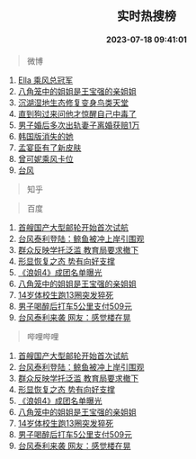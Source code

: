 <div align="center"><h2>实时热搜榜</h2><h4>2023-07-18 09:41:01</h4></div>

> 微博  

1. [Ella 乘风总冠军](https://s.weibo.com/weibo?q=Ella%20%E4%B9%98%E9%A3%8E%E6%80%BB%E5%86%A0%E5%86%9B&t=31&band_rank=1&Refer=top)<br />
2. [八角笼中的姐姐是王宝强的亲姐姐](https://s.weibo.com/weibo?q=%23%E5%85%AB%E8%A7%92%E7%AC%BC%E4%B8%AD%E7%9A%84%E5%A7%90%E5%A7%90%E6%98%AF%E7%8E%8B%E5%AE%9D%E5%BC%BA%E7%9A%84%E4%BA%B2%E5%A7%90%E5%A7%90%23&t=31&band_rank=2&Refer=top)<br />
3. [沉湖湿地生态修复变身鸟类天堂](https://s.weibo.com/weibo?q=%23%E6%B2%89%E6%B9%96%E6%B9%BF%E5%9C%B0%E7%94%9F%E6%80%81%E4%BF%AE%E5%A4%8D%E5%8F%98%E8%BA%AB%E9%B8%9F%E7%B1%BB%E5%A4%A9%E5%A0%82%23&t=31&band_rank=3&Refer=top)<br />
4. [直到狗过来问他才惊醒自己中毒了](https://s.weibo.com/weibo?q=%E7%9B%B4%E5%88%B0%E7%8B%97%E8%BF%87%E6%9D%A5%E9%97%AE%E4%BB%96%E6%89%8D%E6%83%8A%E9%86%92%E8%87%AA%E5%B7%B1%E4%B8%AD%E6%AF%92%E4%BA%86&t=31&band_rank=4&Refer=top)<br />
5. [男子婚后多次出轨妻子离婚获赔1万](https://s.weibo.com/weibo?q=%23%E7%94%B7%E5%AD%90%E5%A9%9A%E5%90%8E%E5%A4%9A%E6%AC%A1%E5%87%BA%E8%BD%A8%E5%A6%BB%E5%AD%90%E7%A6%BB%E5%A9%9A%E8%8E%B7%E8%B5%941%E4%B8%87%23&t=31&band_rank=5&Refer=top)<br />
6. [韩国版消失的她](https://s.weibo.com/weibo?q=%23%E9%9F%A9%E5%9B%BD%E7%89%88%E6%B6%88%E5%A4%B1%E7%9A%84%E5%A5%B9%23&t=31&band_rank=6&Refer=top)<br />
7. [孟宴臣有了新皮肤](https://s.weibo.com/weibo?q=%E5%AD%9F%E5%AE%B4%E8%87%A3%E6%9C%89%E4%BA%86%E6%96%B0%E7%9A%AE%E8%82%A4&t=31&band_rank=7&Refer=top)<br />
8. [曾可妮乘风卡位](https://s.weibo.com/weibo?q=%23%E6%9B%BE%E5%8F%AF%E5%A6%AE%E4%B9%98%E9%A3%8E%E5%8D%A1%E4%BD%8D%23&t=31&band_rank=8&Refer=top)<br />
9. [台风](https://s.weibo.com/weibo?q=%E5%8F%B0%E9%A3%8E&t=31&band_rank=9&Refer=top)<br />

> 知乎  


> 百度  

1. [首艘国产大型邮轮开始首次试航](https://www.baidu.com/s?wd=%E9%A6%96%E8%89%98%E5%9B%BD%E4%BA%A7%E5%A4%A7%E5%9E%8B%E9%82%AE%E8%BD%AE%E5%BC%80%E5%A7%8B%E9%A6%96%E6%AC%A1%E8%AF%95%E8%88%AA&sa=fyb_news&rsv_dl=fyb_news)<br />
2. [台风泰利登陆：鲸鱼被冲上岸引围观](https://www.baidu.com/s?wd=%E5%8F%B0%E9%A3%8E%E6%B3%B0%E5%88%A9%E7%99%BB%E9%99%86%EF%BC%9A%E9%B2%B8%E9%B1%BC%E8%A2%AB%E5%86%B2%E4%B8%8A%E5%B2%B8%E5%BC%95%E5%9B%B4%E8%A7%82&sa=fyb_news&rsv_dl=fyb_news)<br />
3. [群众反映学托泛滥 教育局要求撤下](https://www.baidu.com/s?wd=%E7%BE%A4%E4%BC%97%E5%8F%8D%E6%98%A0%E5%AD%A6%E6%89%98%E6%B3%9B%E6%BB%A5+%E6%95%99%E8%82%B2%E5%B1%80%E8%A6%81%E6%B1%82%E6%92%A4%E4%B8%8B&sa=fyb_news&rsv_dl=fyb_news)<br />
4. [形显恢复之态 势有向好支撑](https://www.baidu.com/s?wd=%E5%BD%A2%E6%98%BE%E6%81%A2%E5%A4%8D%E4%B9%8B%E6%80%81+%E5%8A%BF%E6%9C%89%E5%90%91%E5%A5%BD%E6%94%AF%E6%92%91&sa=fyb_news&rsv_dl=fyb_news)<br />
5. [《浪姐4》成团名单曝光](https://www.baidu.com/s?wd=%E3%80%8A%E6%B5%AA%E5%A7%904%E3%80%8B%E6%88%90%E5%9B%A2%E5%90%8D%E5%8D%95%E6%9B%9D%E5%85%89&sa=fyb_news&rsv_dl=fyb_news)<br />
6. [八角笼中的姐姐是王宝强的亲姐姐](https://www.baidu.com/s?wd=%E5%85%AB%E8%A7%92%E7%AC%BC%E4%B8%AD%E7%9A%84%E5%A7%90%E5%A7%90%E6%98%AF%E7%8E%8B%E5%AE%9D%E5%BC%BA%E7%9A%84%E4%BA%B2%E5%A7%90%E5%A7%90&sa=fyb_news&rsv_dl=fyb_news)<br />
7. [14岁体校生跑13圈突发猝死](https://www.baidu.com/s?wd=14%E5%B2%81%E4%BD%93%E6%A0%A1%E7%94%9F%E8%B7%9113%E5%9C%88%E7%AA%81%E5%8F%91%E7%8C%9D%E6%AD%BB&sa=fyb_news&rsv_dl=fyb_news)<br />
8. [男子喝醉后打车5公里支付509元](https://www.baidu.com/s?wd=%E7%94%B7%E5%AD%90%E5%96%9D%E9%86%89%E5%90%8E%E6%89%93%E8%BD%A65%E5%85%AC%E9%87%8C%E6%94%AF%E4%BB%98509%E5%85%83&sa=fyb_news&rsv_dl=fyb_news)<br />
9. [台风泰利来袭 网友：感觉楼在晃](https://www.baidu.com/s?wd=%E5%8F%B0%E9%A3%8E%E6%B3%B0%E5%88%A9%E6%9D%A5%E8%A2%AD+%E7%BD%91%E5%8F%8B%EF%BC%9A%E6%84%9F%E8%A7%89%E6%A5%BC%E5%9C%A8%E6%99%83&sa=fyb_news&rsv_dl=fyb_news)<br />

> 哔哩哔哩  

1. [首艘国产大型邮轮开始首次试航](https://www.baidu.com/s?wd=%E9%A6%96%E8%89%98%E5%9B%BD%E4%BA%A7%E5%A4%A7%E5%9E%8B%E9%82%AE%E8%BD%AE%E5%BC%80%E5%A7%8B%E9%A6%96%E6%AC%A1%E8%AF%95%E8%88%AA&sa=fyb_news&rsv_dl=fyb_news)<br />
2. [台风泰利登陆：鲸鱼被冲上岸引围观](https://www.baidu.com/s?wd=%E5%8F%B0%E9%A3%8E%E6%B3%B0%E5%88%A9%E7%99%BB%E9%99%86%EF%BC%9A%E9%B2%B8%E9%B1%BC%E8%A2%AB%E5%86%B2%E4%B8%8A%E5%B2%B8%E5%BC%95%E5%9B%B4%E8%A7%82&sa=fyb_news&rsv_dl=fyb_news)<br />
3. [群众反映学托泛滥 教育局要求撤下](https://www.baidu.com/s?wd=%E7%BE%A4%E4%BC%97%E5%8F%8D%E6%98%A0%E5%AD%A6%E6%89%98%E6%B3%9B%E6%BB%A5+%E6%95%99%E8%82%B2%E5%B1%80%E8%A6%81%E6%B1%82%E6%92%A4%E4%B8%8B&sa=fyb_news&rsv_dl=fyb_news)<br />
4. [形显恢复之态 势有向好支撑](https://www.baidu.com/s?wd=%E5%BD%A2%E6%98%BE%E6%81%A2%E5%A4%8D%E4%B9%8B%E6%80%81+%E5%8A%BF%E6%9C%89%E5%90%91%E5%A5%BD%E6%94%AF%E6%92%91&sa=fyb_news&rsv_dl=fyb_news)<br />
5. [《浪姐4》成团名单曝光](https://www.baidu.com/s?wd=%E3%80%8A%E6%B5%AA%E5%A7%904%E3%80%8B%E6%88%90%E5%9B%A2%E5%90%8D%E5%8D%95%E6%9B%9D%E5%85%89&sa=fyb_news&rsv_dl=fyb_news)<br />
6. [八角笼中的姐姐是王宝强的亲姐姐](https://www.baidu.com/s?wd=%E5%85%AB%E8%A7%92%E7%AC%BC%E4%B8%AD%E7%9A%84%E5%A7%90%E5%A7%90%E6%98%AF%E7%8E%8B%E5%AE%9D%E5%BC%BA%E7%9A%84%E4%BA%B2%E5%A7%90%E5%A7%90&sa=fyb_news&rsv_dl=fyb_news)<br />
7. [14岁体校生跑13圈突发猝死](https://www.baidu.com/s?wd=14%E5%B2%81%E4%BD%93%E6%A0%A1%E7%94%9F%E8%B7%9113%E5%9C%88%E7%AA%81%E5%8F%91%E7%8C%9D%E6%AD%BB&sa=fyb_news&rsv_dl=fyb_news)<br />
8. [男子喝醉后打车5公里支付509元](https://www.baidu.com/s?wd=%E7%94%B7%E5%AD%90%E5%96%9D%E9%86%89%E5%90%8E%E6%89%93%E8%BD%A65%E5%85%AC%E9%87%8C%E6%94%AF%E4%BB%98509%E5%85%83&sa=fyb_news&rsv_dl=fyb_news)<br />
9. [台风泰利来袭 网友：感觉楼在晃](https://www.baidu.com/s?wd=%E5%8F%B0%E9%A3%8E%E6%B3%B0%E5%88%A9%E6%9D%A5%E8%A2%AD+%E7%BD%91%E5%8F%8B%EF%BC%9A%E6%84%9F%E8%A7%89%E6%A5%BC%E5%9C%A8%E6%99%83&sa=fyb_news&rsv_dl=fyb_news)<br />
